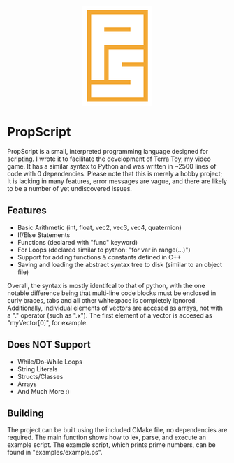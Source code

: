 <p align="center">
  <img src="logo.png" />
</p>

# PropScript
PropScript is a small, interpreted programming language designed for scripting. I wrote it to facilitate the development of Terra Toy, my video game. It has a similar syntax to Python and was written in ~2500 lines of code with 0 dependencies. Please note that this is merely a hobby project; It is lacking in many features, error messages are vague, and there are likely to be a number of yet undiscovered issues.

## Features
- Basic Arithmetic (int, float, vec2, vec3, vec4, quaternion)
- If/Else Statements
- Functions (declared with "func" keyword)
- For Loops (declared similar to python: "for var in range(...)")
- Support for adding functions & constants defined in C++
- Saving and loading the abstract syntax tree to disk (similar to an object file)

Overall, the syntax is mostly identifcal to that of python, with the one notable difference being that multi-line code blocks must be enclosed in curly braces, tabs and all other whitespace is completely ignored. Additionally, individual elements of vectors are accesed as arrays, not with a "." operator (such as ".x"). The first element of a vector is accesed as "myVector[0]", for example.

## Does NOT Support
- While/Do-While Loops
- String Literals
- Structs/Classes
- Arrays
- And Much More :)

## Building
The project can be built using the included CMake file, no dependencies are required. The main function shows how to lex, parse, and execute an example script. The example script, which prints prime numbers, can be found in "examples/example.ps".
